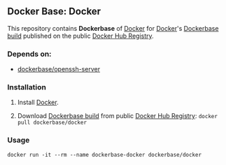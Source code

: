 ## Docker Base: Docker


This repository contains **Dockerbase** of [Docker](https://www.docker.com/) for [Docker](https://www.docker.com/)'s [Dockerbase build](https://registry.hub.docker.com/u/dockerbase/docker/) published on the public [Docker Hub Registry](https://registry.hub.docker.com/).


### Depends on:

* [dockerbase/openssh-server](https://registry.hub.docker.com/u/dockerbase/openssh-server)


### Installation

1. Install [Docker](https://docs.docker.com/installation/).

2. Download [Dockerbase build](https://registry.hub.docker.com/u/dockerbase/docker/) from public [Docker Hub Registry](https://registry.hub.docker.com/): `docker pull dockerbase/docker`


### Usage

    docker run -it --rm --name dockerbase-docker dockerbase/docker
